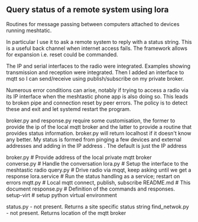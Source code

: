 Query status of a remote system using lora
------------------------------------------

Routines for message passing between computers attached
to devices running meshtatic. 

In particular I use it to ask a remote system to reply with
a status string.  This is a useful back channel when internet access
fails.  The framework allows for expansion i.e. reset could be commanded.

The IP and serial interfaces to the radio were integrated.
Examples showing transmission and reception were integrated.
Then I added an interface to mqtt so I can send/receive 
using publish/subscribe on my private broker.

Numerous error conditions can arise, notably if trying to access
a radio via its IP interface when the meshtastic phone app is
also doing so. This leads to broken pipe and connection reset by peer
errors.   The policy is to detect these and exit and let systemd 
restart the program.

broker.py and response.py require some customisation, the former
to provide the ip of the local mqtt broker and the latter to
provide a routine that provides status information. broker.py
will return localhost if it doesn't know any better. My status
is formed from pinging a few devices and external addresses
and adding in the IP address . The default is just the IP address



broker.py       # Provide address of the local private mqtt broker                   
converse.py     # Handle the conversation 
lora.py         # Setup the interface to the meshtastic radio
query.py        # Drive radio via mqqt, keep asking until we get a response
lora.service    # Run the status handling as a service; restart on errors
mqtt.py         # Local mqtt connect, publish, subscribe
README.md       # This document
response.py     # Definition of the commands and responses.
setup-virt      # setup python virtual environment

status.py       - not present. Returns a site specific status string
find_netwok.py  - not present. Returns location of the mqtt broker




